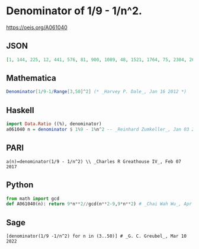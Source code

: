 # Denominator of 1/9 \- 1/n^2\.
https://oeis.org/A061040
## JSON
```JSON
[1, 144, 225, 12, 441, 576, 81, 900, 1089, 48, 1521, 1764, 75, 2304, 2601, 324, 3249, 3600, 147, 4356, 4761, 64, 5625, 6084, 729, 7056, 7569, 100, 8649, 9216, 363, 10404, 11025, 1296, 12321, 12996, 507, 14400, 15129, 588, 16641, 17424]
```
## Mathematica
```Mathematica
Denominator[1/9-1/Range[3,50]^2] (* _Harvey P. Dale_, Jan 16 2012 *)
```
## Haskell
```Haskell
import Data.Ratio ((%), denominator)
a061040 n = denominator $ 1%9 - 1%n^2 -- _Reinhard Zumkeller_, Jan 03 2012
```
## PARI
```PARI
a(n)=denominator(1/9 - 1/n^2) \\ _Charles R Greathouse IV_, Feb 07 2017
```
## Python
```Python
from math import gcd
def A061040(n): return 9*n**2//gcd(n**2-9,9*n**2) # _Chai Wah Wu_, Apr 02 2021
```
## Sage
```Sage
[denominator(1/9 -1/n^2) for n in (3..50)] # _G. C. Greubel_, Mar 10 2022
```
